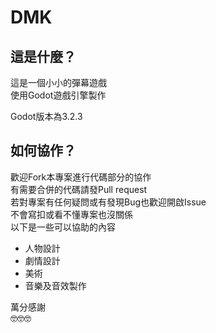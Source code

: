 # DMK

## 這是什麼？
這是一個小小的彈幕遊戲\
使用Godot遊戲引擎製作

Godot版本為3.2.3

## 如何協作？
歡迎Fork本專案進行代碼部分的協作\
有需要合併的代碼請發Pull request\
若對專案有任何疑問或有發現Bug也歡迎開啟Issue\
不會寫扣或看不懂專案也沒關係\
以下是一些可以協助的內容
+ 人物設計
+ 劇情設計
+ 美術
+ 音樂及音效製作

萬分感謝\
🤓🤓🤓
